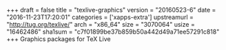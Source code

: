 +++
draft = false
title = "texlive-graphics"
version = "20160523-6"
date = "2016-11-23T17:20:01"
categories = ['xapps-extra']
upstreamurl = "http://tug.org/texlive/"
arch = "x86_64"
size = "3070064"
usize = "16462486"
sha1sum = "c7f01899be37b859b50a442d49a71ee57291c818"
+++
Graphics packages for TeX Live